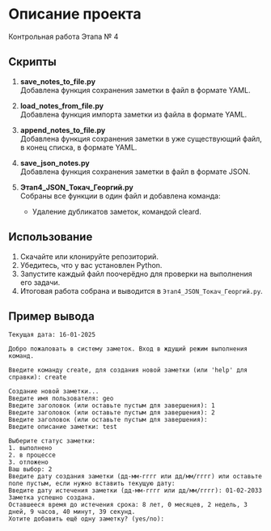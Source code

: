 # Описание проекта

Контрольная работа Этапа № 4

## Скрипты

1. **save_notes_to_file.py**  
   Добавлена функция сохранения заметки в файл в формате YAML.

2. **load_notes_from_file.py**  
    Добавлена функция импорта заметки из файла в формате YAML.

3. **append_notes_to_file.py**  
    Добавлена функция сохранения заметки в уже существующий файл, в конец списка, в формате YAML.

4. **save_json_notes.py**  
    Добавлена функция сохранения заметки в файл в формате JSON.

5. **Этап4_JSON_Токач_Георгий.py**  
    Собраны все функции в один файл и добавлена команда:
   - Удаление дубликатов заметок, командой cleard.



## Использование

1. Скачайте или клонируйте репозиторий.
2. Убедитесь, что у вас установлен Python.
3. Запустите каждый файл поочерёдно для проверки на выполнения его задачи.
4. Итоговая работа собрана и выводится в `Этап4_JSON_Токач_Георгий.py`.

## Пример вывода

```plaintext
Текущая дата: 16-01-2025

Добро пожаловать в систему заметок. Вход в ждущий режим выполнения команд.

Введите команду create, для создания новой заметки (или 'help' для справки): create

Создание новой заметки...
Введите имя пользователя: geo
Введите заголовок (или оставьте пустым для завершения): 1
Введите заголовок (или оставьте пустым для завершения): 2
Введите заголовок (или оставьте пустым для завершения): 
Введите описание заметки: test

Выберите статус заметки:
1. выполнено
2. в процессе
3. отложено
Ваш выбор: 2
Введите дату создания заметки (дд-мм-гггг или дд/мм/гггг) или оставьте поле пустым, если нужно вставить текущую дату: 
Введите дату истечения заметки (дд-мм-гггг или дд/мм/гггг): 01-02-2033
Заметка успешно создана.
Оставшееся время до истечения срока: 8 лет, 0 месяцев, 2 недель, 3 дней, 9 часов, 40 минут, 39 секунд.
Хотите добавить ещё одну заметку? (yes/no): 
